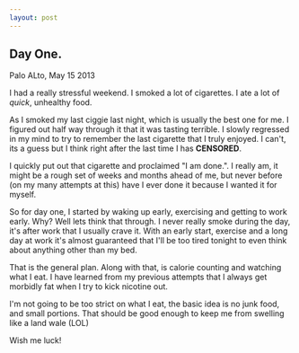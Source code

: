 ```yaml
---
layout: post
---
```


Day One.
--------

Palo ALto, May 15 2013

I had a really stressful weekend. I smoked a lot of cigarettes. I ate a lot of *quick*, unhealthy food.

As I smoked my last ciggie last night, which is usually the best one for me. I figured out half way through it that it was tasting terrible. I slowly regressed in my mind to try to remember the last cigarette that I truly enjoyed. I can't, its a guess but I think right after the last time I has **CENSORED**.

I quickly put out that cigarette and proclaimed "I am done.". I really am, it might be a rough set of weeks and months ahead of me, but never before (on my many attempts at this) have I ever done it because I wanted it for myself.

So for day one, I started by waking up early, exercising and getting to work early. Why? Well lets think that through. I never really smoke during the day, it's after work that I usually crave it. With an early start, exercise and a long day at work it's almost guaranteed that I'll be too tired tonight to even think about anything other than my bed.

That is the general plan. Along with that, is calorie counting and watching what I eat. I have learned from my previous attempts that I always get morbidly fat when I try to kick nicotine out.

I'm not going to be too strict on what I eat, the basic idea is no junk food, and small portions. That should be good enough to keep me from swelling like a land wale (LOL)

Wish me luck!